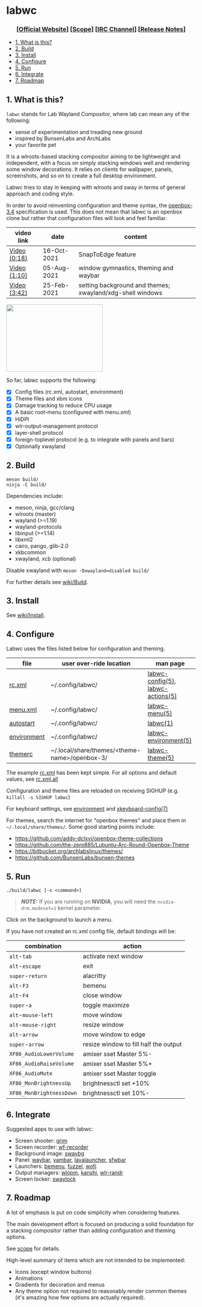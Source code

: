 # labwc

<h3 align="center">[<a
href="https://labwc.github.io/">Official Website</a>] [<a
href="https://github.com/labwc/labwc-scope#readme">Scope</a>] [<a
href="https://web.libera.chat/gamja/?channels=#labwc">IRC Channel</a>] [<a
href="NEWS.md">Release&nbsp;Notes</a>]</h3>

- [1. What is this?](#1-what-is-this)
- [2. Build](#2-build)
- [3. Install](#3-install)
- [4. Configure](#4-configure)
- [5. Run](#5-run)
- [6. Integrate](#6-integrate)
- [7. Roadmap](#7-roadmap)

## 1. What is this?

`labwc` stands for Lab Wayland Compositor, where lab can mean any of the following:

- sense of experimentation and treading new ground
- inspired by BunsenLabs and ArchLabs
- your favorite pet

It is a wlroots-based stacking compositor aiming to be lightweight and independent, with a focus on simply stacking windows well and rendering some window decorations. It relies on clients for wallpaper, panels, screenshots, and so on to create a full desktop environment.

Labwc tries to stay in keeping with wlroots and sway in terms of general approach and coding style.

In order to avoid reinventing configuration and theme syntax, the [openbox-3.4] specification is used. This does not mean that labwc is an openbox clone but rather that configuration files will look and feel familiar.

| video link     | date        | content
| -------------- | ------------| -------
| [Video (0:18)] | 16-Oct-2021 | SnapToEdge feature
| [Video (1:10)] | 05-Aug-2021 | window gymnastics, theming and waybar
| [Video (3:42)] | 25-Feb-2021 | setting background and themes; xwayland/xdg-shell windows

<a href="https://raw.githubusercontent.com/wiki/labwc/labwc/images/scrot3.png">
  <img src="https://raw.githubusercontent.com/wiki/labwc/labwc/images/scrot3x.png" width="256px" height="179px">
</a>

So far, labwc supports the following:

- [x] Config files (rc.xml, autostart, environment)
- [x] Theme files and xbm icons
- [x] Damage tracking to reduce CPU usage
- [x] A basic root-menu (configured with menu.xml)
- [x] HiDPI
- [x] wlr-output-management protocol
- [x] layer-shell protocol
- [x] foreign-toplevel protocol (e.g. to integrate with panels and bars)
- [x] Optionally xwayland

## 2. Build

    meson build/
    ninja -C build/

Dependencies include:

- meson, ninja, gcc/clang
- wlroots (master)
- wayland (>=1.19)
- wayland-protocols
- libinput (>=1.14)
- libxml2
- cairo, pango, glib-2.0
- xkbcommon
- xwayland, xcb (optional)

Disable xwayland with `meson -Dxwayland=disabled build/`

For further details see [wiki/Build](https://github.com/labwc/labwc/wiki/Build).

## 3. Install

See [wiki/Install](https://github.com/labwc/labwc/wiki/Install).

## 4. Configure

Labwc uses the files listed below for configuration and theming.

| file          | user over-ride location                         | man page
| ------------- | ----------------------------------------------- | --------
| [rc.xml]      | ~/.config/labwc/                                | [labwc-config(5)], [labwc-actions(5)]
| [menu.xml]    | ~/.config/labwc/                                | [labwc-menu(5)]
| [autostart]   | ~/.config/labwc/                                | [labwc(1)]
| [environment] | ~/.config/labwc/                                | [labwc-environment(5)]
| [themerc]     | ~/.local/share/themes/\<theme-name\>/openbox-3/ | [labwc-theme(5)]

The example [rc.xml] has been kept simple. For all options and default values, see [rc.xml.all]

Configuration and theme files are reloaded on receiving SIGHUP (e.g. `killall -s SIGHUP labwc`)

For keyboard settings, see [environment] and [xkeyboard-config(7)]

For themes, search the internet for "openbox themes" and place them in `~/.local/share/themes/`. Some good starting points include:

- https://github.com/addy-dclxvi/openbox-theme-collections
- https://github.com/the-zero885/Lubuntu-Arc-Round-Openbox-Theme
- https://bitbucket.org/archlabslinux/themes/
- https://github.com/BunsenLabs/bunsen-themes

## 5. Run

    ./build/labwc [-s <command>]

> **_NOTE:_** If you are running on **NVIDIA**, you will need the `nvidia-drm.modeset=1` kernel parameter.

Click on the background to launch a menu.

If you have not created an rc.xml config file, default bindings will be:

| combination              | action
| ------------------------ | ------
| `alt`-`tab`              | activate next window
| `alt`-`escape`           | exit
| `super`-`return`         | alacritty
| `alt`-`F3`               | bemenu
| `alt`-`F4`               | close window
| `super`-`a`              | toggle maximize
| `alt`-`mouse-left`       | move window
| `alt`-`mouse-right`      | resize window
| `alt`-`arrow`            | move window to edge
| `super`-`arrow`          | resize window to fill half the output
| `XF86_AudioLowerVolume`  | amixer sset Master 5%-
| `XF86_AudioRaiseVolume`  | amixer sset Master 5%+
| `XF86_AudioMute`         | amixer sset Master toggle
| `XF86_MonBrightnessUp`   | brightnessctl set +10%
| `XF86_MonBrightnessDown` | brightnessctl set 10%-

## 6. Integrate

Suggested apps to use with labwc:

- Screen shooter: [grim]
- Screen recorder: [wf-recorder]
- Background image: [swaybg]
- Panel: [waybar], [yambar], [lavalauncher], [sfwbar]
- Launchers: [bemenu], [fuzzel], [wofi]
- Output managers: [wlopm], [kanshi], [wlr-randr]
- Screen locker: [swaylock]

## 7. Roadmap

A lot of emphasis is put on code simplicity when considering features.

The main development effort is focused on producing a solid foundation for a
stacking compositor rather than adding configuration and theming options.

See [scope] for details.

High-level summary of items which are not intended to be implemented:

- Icons (except window buttons)
- Animations
- Gradients for decoration and menus
- Any theme option not required to reasonably render common themes (it's amazing
  how few options are actually required).

[openbox-3.4]: http://openbox.org/wiki/Help:Contents
[rc.xml]: docs/rc.xml
[rc.xml.all]: docs/rc.xml.all
[menu.xml]: docs/menu.xml
[autostart]: docs/autostart
[environment]: docs/environment
[themerc]: docs/themerc

[labwc(1)]: https://raw.githubusercontent.com/labwc/labwc/master/docs/labwc.1.scd
[labwc-config(5)]: https://raw.githubusercontent.com/labwc/labwc/master/docs/labwc-config.5.scd
[labwc-menu(5)]: https://raw.githubusercontent.com/labwc/labwc/master/docs/labwc-menu.5.scd
[labwc-environment(5)]: https://raw.githubusercontent.com/labwc/labwc/master/docs/labwc-environment.5.scd
[labwc-theme(5)]: https://raw.githubusercontent.com/labwc/labwc/master/docs/labwc-theme.5.scd
[labwc-actions(5)]: https://raw.githubusercontent.com/labwc/labwc/master/docs/labwc-actions.5.scd
[xkeyboard-config(7)]: https://manpages.debian.org/testing/xkb-data/xkeyboard-config.7.en.html

[wiki/Build]: https://github.com/labwc/labwc/wiki/Build

[grim]: https://github.com/emersion/grim
[wf-recorder]: https://github.com/ammen99/wf-recorder
[swaybg]: https://github.com/swaywm/swaybg
[waybar]: https://github.com/Alexays/Waybar
[yambar]: https://codeberg.org/dnkl/yambar
[lavalauncher]: https://sr.ht/~leon_plickat/LavaLauncher
[sfwbar]: https://github.com/LBCrion/sfwbar
[bemenu]: https://github.com/Cloudef/bemenu
[fuzzel]: https://codeberg.org/dnkl/fuzzel
[wofi]: https://hg.sr.ht/~scoopta/wofi
[wlopm]: https://git.sr.ht/~leon_plickat/wlopm
[kanshi]: https://sr.ht/~emersion/kanshi/
[wlr-randr]: https://sr.ht/~emersion/wlr-randr/
[swaylock]: https://github.com/swaywm/swaylock

[scope]: https://github.com/labwc/labwc-scope#readme

[Video (0:18)]: https://user-images.githubusercontent.com/21316711/137605766-67196fb0-c147-4114-a8f7-1651580c2572.mp4
[Video (1:10)]: https://youtu.be/AU_M3n_FS-E
[Video (3:42)]: https://youtu.be/rE1bQjSVJzg

